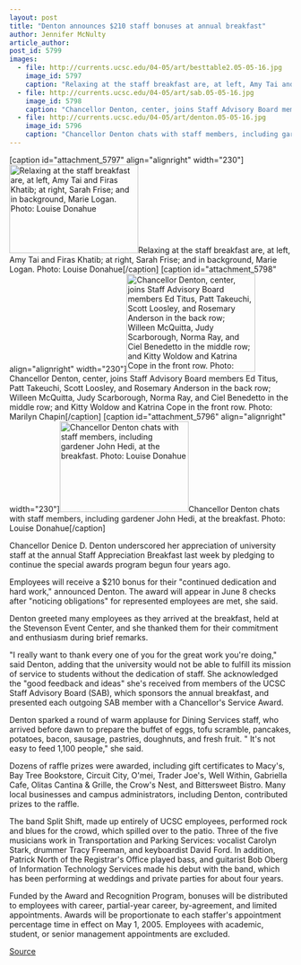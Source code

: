 ```yaml
---
layout: post
title: "Denton announces $210 staff bonuses at annual breakfast"
author: Jennifer McNulty
article_author: 
post_id: 5799
images:
  - file: http://currents.ucsc.edu/04-05/art/besttable2.05-05-16.jpg
    image_id: 5797
    caption: "Relaxing at the staff breakfast are, at left, Amy Tai and Firas Khatib; at right, Sarah Frise; and in background, Marie Logan. Photo: Louise Donahue"
  - file: http://currents.ucsc.edu/04-05/art/sab.05-05-16.jpg
    image_id: 5798
    caption: "Chancellor Denton, center, joins Staff Advisory Board members Ed Titus, Patt Takeuchi, Scott Loosley, and Rosemary Anderson in the back row; Willeen McQuitta, Judy Scarborough, Norma Ray, and Ciel Benedetto in the middle row; and Kitty Woldow and Katrina Cope in the front row. Photo: Marilyn Chapin"
  - file: http://currents.ucsc.edu/04-05/art/denton.05-05-16.jpg
    image_id: 5796
    caption: "Chancellor Denton chats with staff members, including gardener John Hedi, at the breakfast. Photo: Louise Donahue"
---
```


[caption id="attachment_5797" align="alignright" width="230"]<a href="http://dev-ucsc-news.pantheonsite.io/wp-content/uploads/2005/05/besttable2.05-05-16.jpg"><img class="size-full wp-image-5797" src="http://dev-ucsc-news.pantheonsite.io/wp-content/uploads/2005/05/besttable2.05-05-16.jpg" alt="Relaxing at the staff breakfast are, at left, Amy Tai and Firas Khatib; at right, Sarah Frise; and in background, Marie Logan. Photo: Louise Donahue" width="230" height="158" /></a>Relaxing at the staff breakfast are, at left, Amy Tai and Firas Khatib; at right, Sarah Frise; and in background, Marie Logan. Photo: Louise Donahue[/caption]
[caption id="attachment_5798" align="alignright" width="230"]<a href="http://dev-ucsc-news.pantheonsite.io/wp-content/uploads/2005/05/sab.05-05-16.jpg"><img class="size-full wp-image-5798" src="http://dev-ucsc-news.pantheonsite.io/wp-content/uploads/2005/05/sab.05-05-16.jpg" alt="Chancellor Denton, center, joins Staff Advisory Board members Ed Titus, Patt Takeuchi, Scott Loosley, and Rosemary Anderson in the back row; Willeen McQuitta, Judy Scarborough, Norma Ray, and Ciel Benedetto in the middle row; and Kitty Woldow and Katrina Cope in the front row. Photo: Marilyn Chapin" width="230" height="175" /></a>Chancellor Denton, center, joins Staff Advisory Board members Ed Titus, Patt Takeuchi, Scott Loosley, and Rosemary Anderson in the back row; Willeen McQuitta, Judy Scarborough, Norma Ray, and Ciel Benedetto in the middle row; and Kitty Woldow and Katrina Cope in the front row. Photo: Marilyn Chapin[/caption]
[caption id="attachment_5796" align="alignright" width="230"]<a href="http://dev-ucsc-news.pantheonsite.io/wp-content/uploads/2005/05/denton.05-05-16.jpg"><img class="size-full wp-image-5796" src="http://dev-ucsc-news.pantheonsite.io/wp-content/uploads/2005/05/denton.05-05-16.jpg" alt="Chancellor Denton chats with staff members, including gardener John Hedi, at the breakfast. Photo: Louise Donahue" width="230" height="162" /></a>Chancellor Denton chats with staff members, including gardener John Hedi, at the breakfast. Photo: Louise Donahue[/caption]
<a name="content" id="content"></a>
<p>
  Chancellor Denice D. Denton underscored her appreciation of university staff at the annual Staff Appreciation Breakfast last week by pledging to continue the special awards program begun four years ago.
</p>
<p>
  Employees will receive a $210 bonus for their "continued dedication and hard work," announced Denton. The award will appear in June 8 checks after "noticing obligations" for represented employees are met, she said.<br>
</p>
<p>
  Denton greeted many employees as they arrived at the breakfast, held at the Stevenson Event Center, and she thanked them for their commitment and enthusiasm during brief remarks.<br>
</p>
<p>
  "I really want to thank every one of you for the great work you're doing," said Denton, adding that the university would not be able to fulfill its mission of service to students without the dedication of staff. She acknowledged the "good feedback and ideas" she's received from members of the UCSC Staff Advisory Board (SAB), which sponsors the annual breakfast, and presented each outgoing SAB member with a Chancellor's Service Award.<br>
</p>
<p>
  Denton sparked a round of warm applause for Dining Services staff, who arrived before dawn to prepare the buffet of eggs, tofu scramble, pancakes, potatoes, bacon, sausage, pastries, doughnuts, and fresh fruit. " It's not easy to feed 1,100 people," she said.<br>
</p>
<p>
  Dozens of raffle prizes were awarded, including gift certificates to Macy's, Bay Tree Bookstore, Circuit City, O'mei, Trader Joe's, Well Within, Gabriella Cafe, Olitas Cantina &amp; Grille, the Crow's Nest, and Bittersweet Bistro. Many local businesses and campus administrators, including Denton, contributed prizes to the raffle.<br>
</p>
<p>
  The band Split Shift, made up entirely of UCSC employees, performed rock and blues for the crowd, which spilled over to the patio. Three of the five musicians work in Transportation and Parking Services: vocalist Carolyn Stark, drummer Tracy Freeman, and keyboardist David Ford. In addition, Patrick North of the Registrar's Office played bass, and guitarist Bob Oberg of Information Technology Services made his debut with the band, which has been performing at weddings and private parties for about four years.<br>
</p>
<p>
  Funded by the Award and Recognition Program, bonuses will be distributed to employees with career, partial-year career, by-agreement, and limited appointments. Awards will be proportionate to each staffer's appointment percentage time in effect on May 1, 2005. Employees with academic, student, or senior management appointments are excluded.<br>
</p>
<p><a href="http://www1.ucsc.edu/currents/04-05/05-16/breakfast.asp" title="Permalink to breakfast">Source</a></p>
